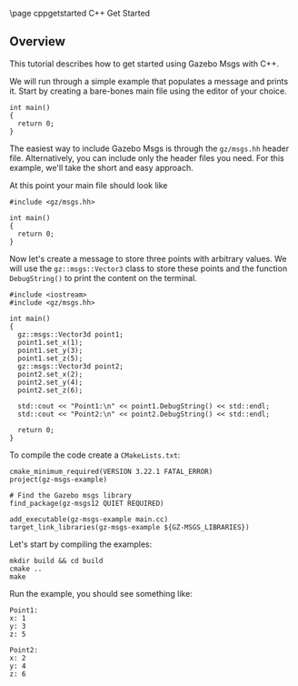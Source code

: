 \page cppgetstarted C++ Get Started

## Overview

This tutorial describes how to get started using Gazebo Msgs with C++.

We will run through a simple example that populates a message and prints it.
Start by creating a bare-bones main file using the editor of your choice.

```{.cpp}
int main()
{
  return 0;
}
```

The easiest way to include Gazebo Msgs is through the `gz/msgs.hh`
header file. Alternatively, you can include only the header files you need.
For this example, we'll take the short and easy approach.

At this point your main file should look like

```{.cpp}
#include <gz/msgs.hh>

int main()
{
  return 0;
}
```

Now let's create a message to store three points with arbitrary values.
We will use the `gz::msgs::Vector3` class to store these points and the
function `DebugString()` to print the content on the terminal.


```{.cpp}
#include <iostream>
#include <gz/msgs.hh>

int main()
{
  gz::msgs::Vector3d point1;
  point1.set_x(1);
  point1.set_y(3);
  point1.set_z(5);
  gz::msgs::Vector3d point2;
  point2.set_x(2);
  point2.set_y(4);
  point2.set_z(6);

  std::cout << "Point1:\n" << point1.DebugString() << std::endl;
  std::cout << "Point2:\n" << point2.DebugString() << std::endl;

  return 0;
}
```

To compile the code create a `CMakeLists.txt`:

```
cmake_minimum_required(VERSION 3.22.1 FATAL_ERROR)
project(gz-msgs-example)

# Find the Gazebo msgs library
find_package(gz-msgs12 QUIET REQUIRED)

add_executable(gz-msgs-example main.cc)
target_link_libraries(gz-msgs-example ${GZ-MSGS_LIBRARIES})
```

Let's start by compiling the examples:

```
mkdir build && cd build
cmake ..
make
```

Run the example, you should see something like:

```{.sh}
Point1:
x: 1
y: 3
z: 5

Point2:
x: 2
y: 4
z: 6
```

